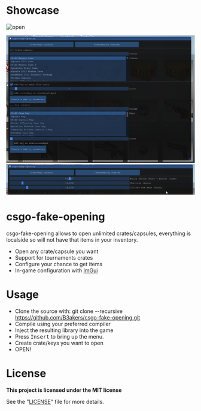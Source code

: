 # Showcase
![open](img/open.gif)

![menu](img/menu.png)
![menu2](img/menu2.png)

# csgo-fake-opening
csgo-fake-opening allows to open unlimited crates/capsules, everything is localside so will not have that items in your inventory.

- Open any crate/capsule you want
- Support for tournaments crates
- Configure your chance to get items
- In-game configuration with <a href="https://github.com/ocornut/imgui">ImGui</a>

# Usage
- Clone the source with: git clone --recursive https://github.com/B3akers/csgo-fake-opening.git
- Compile using your preferred compiler
- Inject the resulting library into the game
- Press <kbd>Insert</kbd> to bring up the menu.
- Create crate/keys you want to open
- OPEN!

# License
<b>This project is licensed under the MIT license</b>

See the "<a href="https://github.com/b3akers/csgo-fake-opening/blob/master/LICENSE">LICENSE</a>" file for more details.
